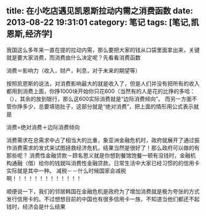 title: 在小吃店遇见凯恩斯拉动内需之消费函数
date: 2013-08-22 19:31:01
category: 笔记
tags: [笔记,凯恩斯,经济学]
---

我国这么多年来一直在提的拉动内需，那么要把大家的钱从口袋里面拿出来，关键就是要大家消费，而消费由什么决定呢？先看看消费函数

消费＝影响力（收入，财产，利息，对于未来的期望等）

按照凯恩斯的说法，对消费影响最大的就是收入了，但是人们并没有把所有的收入都用到消费上面，你挣1000块开始你只花600（当然有的人是花的比挣的多哈：（），其余的放到银行，那么这600实际消费就是“边际消费倾向”。
而另一方面不管你挣多少，总要填铇肚子，这部分就是“绝对消费”，把上面的情形用公式表示就是

消费=绝对消费＋边际消费倾向

消费需求在总需求中占了相当大的比重，象亚洲金融危机时，政府就展开了通过振作消费需求的发式来试图拯救经济危机，结果当然是很好了！那么政府可以做的有那些呢？
消费性金融贷款－顾名思义就是你想到餐馆饱餐一顿有没钱时，金融机构通融（借）给你的钱就叫消费性金融贷款。日常生活中大家已经习惯的的信用卡实际就是其中一种。
减税－－什么时候国家会减税啊！！！！！！！！！！！！！

顺便说一下，我们的邻居韩国在金融危机是政府为了增加消费就是极为夸张的方式发行信用卡的。不过想想目前的中国也有很多信用卡一族，不知道当他们都还不起钱时，经济会是什么结果